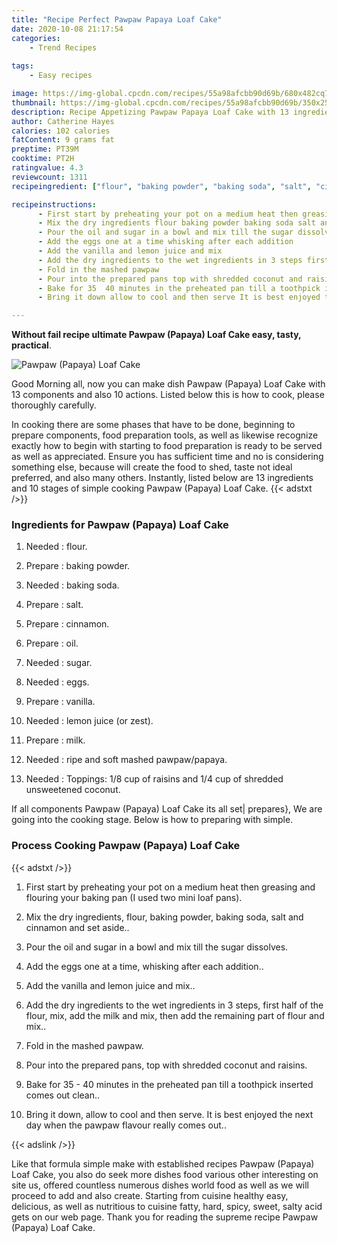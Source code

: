 ```yaml
---
title: "Recipe Perfect Pawpaw Papaya Loaf Cake"
date: 2020-10-08 21:17:54
categories:
    - Trend Recipes
    
tags:
    - Easy recipes

image: https://img-global.cpcdn.com/recipes/55a98afcbb90d69b/680x482cq70/pawpaw-papaya-loaf-cake-recipe-main-photo.jpg
thumbnail: https://img-global.cpcdn.com/recipes/55a98afcbb90d69b/350x250cq70/pawpaw-papaya-loaf-cake-recipe-main-photo.jpg
description: Recipe Appetizing Pawpaw Papaya Loaf Cake with 13 ingredients and 10 stages of easy cooking.
author: Catherine Hayes
calories: 102 calories
fatContent: 9 grams fat
preptime: PT39M
cooktime: PT2H
ratingvalue: 4.3
reviewcount: 1311
recipeingredient: ["flour", "baking powder", "baking soda", "salt", "cinnamon", "oil", "sugar", "eggs", "vanilla", "lemon juice or zest", "milk", "ripe and soft mashed pawpawpapaya", "Toppings 18 cup of raisins and 14 cup of shredded unsweetened coconut"]

recipeinstructions: 
      - First start by preheating your pot on a medium heat then greasing and flouring your baking pan I used two mini loaf pans 
      - Mix the dry ingredients flour baking powder baking soda salt and cinnamon and set aside 
      - Pour the oil and sugar in a bowl and mix till the sugar dissolves 
      - Add the eggs one at a time whisking after each addition 
      - Add the vanilla and lemon juice and mix 
      - Add the dry ingredients to the wet ingredients in 3 steps first half of the flour mix add the milk and mix then add the remaining part of flour and mix 
      - Fold in the mashed pawpaw 
      - Pour into the prepared pans top with shredded coconut and raisins 
      - Bake for 35  40 minutes in the preheated pan till a toothpick inserted comes out clean 
      - Bring it down allow to cool and then serve It is best enjoyed the next day when the pawpaw flavour really comes out

---
```




**Without fail recipe ultimate Pawpaw (Papaya) Loaf Cake easy, tasty, practical**. 


![Pawpaw (Papaya) Loaf Cake](https://img-global.cpcdn.com/recipes/55a98afcbb90d69b/680x482cq70/pawpaw-papaya-loaf-cake-recipe-main-photo.jpg "Pawpaw (Papaya) Loaf Cake")




Good Morning all, now you can make dish Pawpaw (Papaya) Loaf Cake with 13 components and also 10 actions. Listed below this is how to cook, please thoroughly carefully.

In cooking there are some phases that have to be done, beginning to prepare components, food preparation tools, as well as likewise recognize exactly how to begin with starting to food preparation is ready to be served as well as appreciated. Ensure you has sufficient time and no is considering something else, because will create the food to shed, taste not ideal preferred, and also many others. Instantly, listed below are 13 ingredients and 10 stages of simple cooking Pawpaw (Papaya) Loaf Cake.
{{< adstxt />}}

### Ingredients for Pawpaw (Papaya) Loaf Cake


1. Needed  : flour.

1. Prepare  : baking powder.

1. Needed  : baking soda.

1. Prepare  : salt.

1. Prepare  : cinnamon.

1. Prepare  : oil.

1. Needed  : sugar.

1. Needed  : eggs.

1. Prepare  : vanilla.

1. Needed  : lemon juice (or zest).

1. Prepare  : milk.

1. Needed  : ripe and soft mashed pawpaw/papaya.

1. Needed  : Toppings: 1/8 cup of raisins and 1/4 cup of shredded unsweetened coconut.



If all components Pawpaw (Papaya) Loaf Cake its all set| prepares}, We are going into the cooking stage. Below is how to preparing with simple.

### Process Cooking Pawpaw (Papaya) Loaf Cake

{{< adstxt />}}


1. First start by preheating your pot on a medium heat then greasing and flouring your baking pan (I used two mini loaf pans).



1. Mix the dry ingredients, flour, baking powder, baking soda, salt and cinnamon and set aside..



1. Pour the oil and sugar in a bowl and mix till the sugar dissolves.



1. Add the eggs one at a time, whisking after each addition..



1. Add the vanilla and lemon juice and mix..



1. Add the dry ingredients to the wet ingredients in 3 steps, first half of the flour, mix, add the milk and mix, then add the remaining part of flour and mix..



1. Fold in the mashed pawpaw.



1. Pour into the prepared pans, top with shredded coconut and raisins.



1. Bake for 35 - 40 minutes in the preheated pan till a toothpick inserted comes out clean..



1. Bring it down, allow to cool and then serve. It is best enjoyed the next day when the pawpaw flavour really comes out..





{{< adslink />}}

Like that formula simple make with established recipes Pawpaw (Papaya) Loaf Cake, you also do seek more dishes food various other interesting on site us, offered countless numerous dishes world food as well as we will proceed to add and also create. Starting from cuisine healthy easy, delicious, as well as nutritious to cuisine fatty, hard, spicy, sweet, salty acid gets on our web page. Thank you for reading the supreme recipe Pawpaw (Papaya) Loaf Cake.
